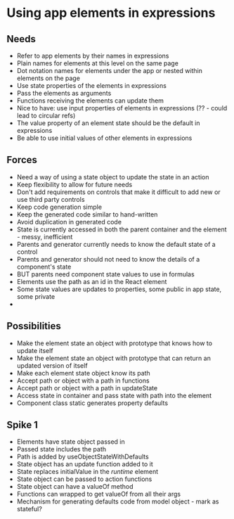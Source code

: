 Using app elements in expressions
==================================

Needs
-----

- Refer to app elements by their names in expressions
- Plain names for elements at this level on the same page
- Dot notation names for elements under the app or nested within elements on the page
- Use state properties of the elements in expressions
- Pass the elements as arguments
- Functions receiving the elements can update them
- Nice to have: use input properties of elements in expressions  (?? - could lead to circular refs)
- The value property of an element state should be the default in expressions
- Be able to use initial values of other elements in expressions

Forces
------

- Need a way of using a state object to update the state in an action
- Keep flexibility to allow for future needs
- Don't add requirements on controls that make it difficult to add new or use third party controls
- Keep code generation simple
- Keep the generated code similar to hand-written
- Avoid duplication in generated code
- State is currently accessed in both the parent container and the element - messy, inefficient
- Parents and generator currently needs to know the default state of a control
- Parents and generator should not need to know the details of a component's state
- BUT parents need component state values to use in formulas
- Elements use the path as an id in the React element
- Some state values are updates to properties, some public in app state, some private
- 

Possibilities
-------------

- Make the element state an object with prototype that knows how to update itself
- Make the element state an object with prototype that can return an updated version of itself
- Make each element state object know its path
- Accept path or object with a path in functions
- Accept path or object with a path in updateState
- Access state in container and pass state with path into the element
- Component class static generates property defaults

Spike 1
-------

- Elements have state object passed in
- Passed state includes the path
- Path is added by useObjectStateWithDefaults
- State object has an update function added to it
- State replaces initialValue in the _runtime_ element
- State object can be passed to action functions
- State object can have a valueOf method
- Functions can wrapped to get valueOf from all their args
- Mechanism for generating defaults code from model object - mark as stateful?
